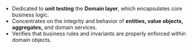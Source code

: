 - Dedicated to **unit testing** the **Domain layer**, which encapsulates core business logic.
- Concentrates on the integrity and behavior of **entities, value objects, aggregates,** and domain services.
- Verifies that business rules and invariants are properly enforced within domain objects.
